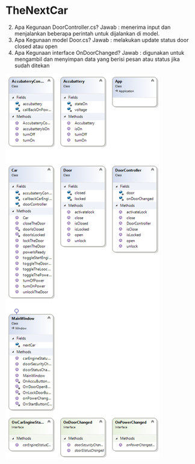 # TheNextCar


2. Apa Kegunaan DoorController.cs?
Jawab : menerima input dan menjalankan beberapa perintah untuk dijalankan di model.
3. Apa Kegunaan model Door.cs?
Jawab : melakukan update status door closed atau open
4. Apa Kegunaan interface OnDoorChanged?
Jawab : digunakan untuk mengambil dan menyimpan data yang berisi pesan atau status jika sudah ditekan

![alt text](https://github.com/Nazilalif/TheNextCar/blob/main/ClassDiagram1.png)
